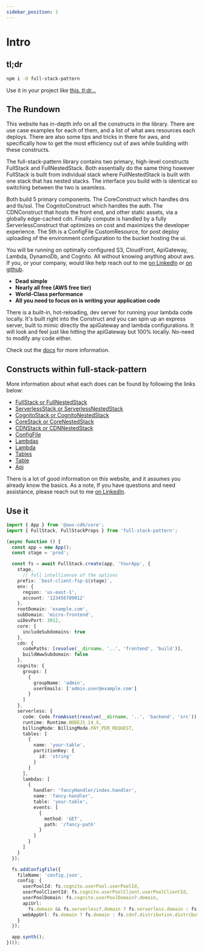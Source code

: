 ```yaml
---
sidebar_position: 1
---
```


# Intro

## tl;dr

```bash
npm i -D full-stack-pattern
```

Use it in your project like [this.  tl;dr...](/docs/intro#use-it)

## The Rundown
This website has in-depth info on all the constructs in the library. There are use case examples for each of them, and a list of what aws resources each deploys. There are also some tips and tricks in there for aws, and specifically how to get the most efficiency out of aws while building with these constructs.

The full-stack-pattern library contains two primary, high-level constructs FullStack and FullNestedStack. Both essentially do the same thing however FullStack is built from individual stack where FullNestedStack is built with one stack that has nested stacks. The interface you build with is identical so switching between the two is seamless.

Both build 5 primary components. The CoreConstruct which handles dns and tls/ssl. The CognitoConstruct which handles the auth. The CDNConstruct that hosts the front end, and other static assets, via a globally edge-cached cdn. Finally compute is handled by a fully ServerlessConstruct that optimizes on cost and maximizes the developer experience. The 5th is a ConfigFile CustomResource, for post deploy uploading of the environment configuration to the bucket hosting the ui.

You will be running on optimally configured S3, CloudFront, ApiGateway, Lambda, DynamoDb, and Cognito. All without knowing anything about aws. If you, or your company, would like help reach out to me [on LinkedIn](https://www.linkedin.com/in/matthew-keil/) or [on github](https://github.com/matthewkeil).

- **Dead simple**
- **Nearly all free (AWS free tier)**
- **World-Class performance**
- **All you need to focus on is writing your application code**

There is a built-in, hot-reloading, dev server for running your lambda code locally. It's built right into the Construct and you can spin up an express server, built to mimic directly the apiGateway and lambda configurations. It will look and feel just like hitting the apiGateway but 100% locally. No-need to modify any code either.

Check out the [docs](https://full-stack-pattern.matthewkeil.com/docs/intro) for more information.

## Constructs within full-stack-pattern

More information about what each does can be found by following the links below:

- [FullStack or FullNestedStack](/docs/fullStack/FullStackConstruct)
- [ServerlessStack or ServerlessNestedStack](/docs/serverless/serverlessConstruct)
- [CognitoStack or CognitoNestedStack](/docs/cognito/cognitoConstruct)
- [CoreStack or CoreNestedStack](/docs/core/CoreConstruct)
- [CDNStack or CDNNestedStack](/docs/cdn/cdnConstruct)
- [ConfigFile](/docs/constructs/configFile)
- [Lambdas](/docs/constructs/Lambdas)
- [Lambda](/docs/constructs/Lambda)
- [Tables](/docs/constructs/configFile)
- [Table](/docs/constructs/Table)
- [Api](/docs/constructs/Api)

There is a lot of good information on this website, and it assumes you already know the basics. As a note, If you have questions and need assistance, please reach out to me [on LinkedIn](https://www.linkedin.com/in/matthew-keil/).

## Use it

```typescript
import { App } from '@aws-cdk/core';
import { FullStack, FullStackProps } from 'full-stack-pattern';

(async function () {
  const app = new App();
  const stage = 'prod';

  const fs = await FullStack.create(app, 'YourApp', {
    stage,
      // full intellisense of the options
    prefix: `best-client-fsp-${stage}`,
    env: {
      region: 'us-east-1',
      account: '123456789012'
    },
    rootDomain: 'example.com',
    subDomain: 'micro-frontend',
    uiDevPort: 3012,
    core: {
      includeSubdomains: true
    },
    cdn: {
      codePaths: [resolve(__dirname, '..', 'frontend', 'build')],
      buildWwwSubdomain: false
    },
    cognito: {
      groups: [
        {
          groupName: 'admin',
          userEmails: ['admin.user@example.com']
        }
      ]
    },
    serverless: {
      code: Code.fromAsset(resolve(__dirname, '..', 'backend', 'src')),
      runtime: Runtime.NODEJS_14_X,
      billingMode: BillingMode.PAY_PER_REQUEST,
      tables: [
        {
          name: 'your-table',
          partitionKey: {
            id: 'string'
          }
        }
      ],
      lambdas: [
        {
          handler: 'fancyHandler/index.handler',
          name: 'fancy-handler',
          table: 'your-table',
          events: [
            {
              method: 'GET',
              path: '/fancy-path'
            }
          ]
        }
      ]
    }
  });

  fs.addConfigFile({
    fileName: 'config.json',
    config: {
      userPoolId: fs.cognito.userPool.userPoolId,
      userPoolClientId: fs.cognito.userPoolClient.userPoolClientId,
      userPoolDomain: fs.cognito.userPoolDomain?.domain,
      apiUrl:
        fs.domain && fs.serverless?.domain ? fs.serverless.domain : fs.serverless?.api?.api.url,
      webAppUrl: fs.domain ? fs.domain : fs.cdn?.distribution.distributionDomainName
    }
  });

  app.synth();
})();
```
